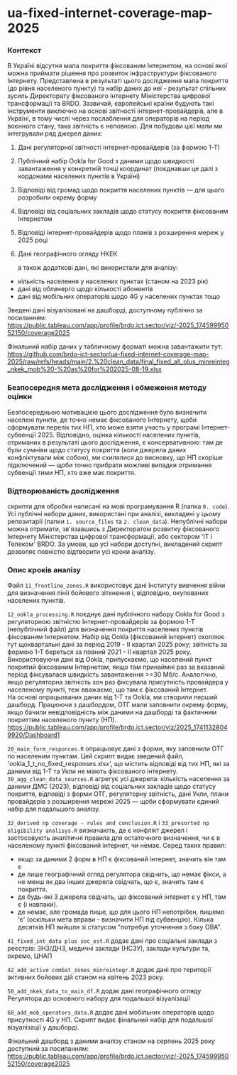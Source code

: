 # ua-fixed-internet-coverage-map-2025

### Контекст
В Україні відсутня мапа покриття фіксованим Інтернетом, на основі якої можна приймати рішення про розвиток інфраструктури фіксованого Інтернету. Представлена в результаті цього дослідження мапа покриття (до рівня населеного пункту) та набір даних до неї - результат спільних зусиль Директорату фіксованого інтернету Міністерства цифрової трансформації та BRDO. Зазвичай, європейські країни будують такі інструменти виключно на основі звітності інтернет-провайдерів, але в Україні, в тому числі через послаблення для операторів на період воєнного стану, така звітність є неповною. Для побудови цієї мапи ми інтегрували ряд джерел даних:
1. Дані регуляторної звітності інтернет-провайдерів (за формою 1-Т)
2. Публічний набір Ookla for Good з даними щодо швидкості завантаження у конкретній точці координат (поєднавши це далі з кордонами населених пунктів в Україні)
3. Відповіді від громад щодо покриття населених пунктів — для цього розробили окрему форму
4. Відповіді від соціальних закладів щодо статусу покриття фіксованим Інтернетом
5. Відповіді інтернет-провайдерів щодо планів з розширення мереж у 2025 році
6. Дані географічного огляду НКЕК
   
   а також додаткові дані, які використали для аналізу:
- кількість населення у населених пунктах (станом на 2023 рік)
- дані від обленерго щодо кількості абонентів
- дані від мобільних операторів щодо 4G у населених пунктах тощо

Зведені дані візуалізовані на дашборді, доступному публічно за посиланням:
https://public.tableau.com/app/profile/brdo.ict.sector/viz/-2025_17459995052150/coverage2025

Фінальний набір даних у табличному форматі можна завантажити тут:
https://github.com/brdo-ict-sector/ua-fixed-internet-coverage-map-2025/raw/refs/heads/main/2.%20clean_data/final_fixed_all_plus_minreinteg_nkek_mob%20-%20as%20for%202025-08-19.xlsx


### Безпосередня мета дослідження і обмеження методу оцінки
Безпосередньою мотивацією цього дослідження було визначити населені пункти, де точно немає фіксованого Інтернету, щоби сформувати перелік тих НП, хто може взяти участь у програмі Інтернет-субвенції 2025. Відповідно, оцінка кількості населених пунктів, отриманих в результаті цього дослідження, є консервативною: там де були сумніви щодо статусу покриття (коли джерела даних конфліктували між собою), ми схилялися до висновку, що НП скоріше підключений — щоби точно прибрати можливі випадки отримання субвенції тими НП, хто вже має покриття.

### Відтворюваність дослідження
скрипти для обробки написані на мові програмування R (папка `0. code`). Усі публічні набори даних, використані при аналізі, викладені у цьому репозитарії (папки `1. source_files` та `2. clean_data`). Непублічні набори можна отримати, зв'язавшись з Директоратом розвитку фіксованого Інтернету Міністерства цифрової трансформації, або сектором 'IT і Телеком' BRDO. За умови, що усі набори доступні, викладений скрипт дозволяє повністю відтворити усі кроки аналізу.

### Опис кроків аналізу 
Файл `11_frontline_zones.R` використовує дані Інституту вивчення війни для визначення лінії бойового зіткнення і, відповідно, окупованих населених пунктів.

`12_ookla_processing.R` поєднує дані публічного набору Ookla for Good з регуляторною звітністю Інтернет-провайдерів за формою 1-Т (непублічний файл) для визначення покриття населених пунктів фіксованим Інтернетом. Набір від Ookla (фіксований інтернет) охоплює тут щоквартальні дані за період 2019 - II квартал 2025 року; звітність за формою 1-Т береться за повний 2021 - ІІ квартал 2025 року. Використовуючи дані від Ookla, припускаємо, що населений пункт покритий фіксованим Інтернетом, якщо там принаймні раз за вказаний період фіксувалася швидкість завантаження >=30 Мб/с. Аналогічно, якщо регуляторна звітність хоч раз фіксувала присутність провайдера у населеному пункті, теж вважаємо, що там є фіксований Інтернет.  
На основі опрацьованих даних від 1-Т та Ookla, ми створили перший дашборд. Працюючи з дашбордом, ОТГ мали заповнити окрему форму, якщо бачили невідповідність між даними на дашборді та фактичним покриттям населеного пункту (НП).
https://public.tableau.com/app/profile/brdo.ict.sector/viz/2025_17411328049920/Dashboard1

`20_main_form_responces.R` опрацьовує дані з форми, яку заповнили ОТГ по населеним пунктам. Цей скрипт видає зведений файл, 'ookla_1_t_no_fixed_responses.xlsx', що містить відповіді від тих НП, які за даними від 1-Т та Укли не мають фіксованого інтернету. 
`30_agg_clean_data_sources.R` агрегує усі джерела: кількість населення за даними ДМС (2023), відповіді від соціальних закладів щодо статусу покриття, відповіді з форми ОТГ, регуляторну звітність, дані Укли, плани провайдерів з розширення мережі 2025 — щоби сформувати єдиний набір для подальшого аналізу.

`32_derived np coverage - rules and conclusion.R` і `33_presorted np eligibility analisys.R` визначають, де є конфлікт джерел і застосовують аналітичні правила для остаточного визначення, чи є в населеному пункті фіксований інтернет, чи немає. Серед таких правил:
- якщо за даними 2 форм в НП є фіксований інтернет, значить він там є
- де лише географічний огляд регулятора свідчить, що немає фікси, а не менш як два інших джерела свідчать, що є, значить там є покриття.
- де будь-які 3 джерела свідчать, що фіксований інтернет є у НП, там є (і навпаки).
- де немає, але громада пише, що для цього НП непотрібен, пишемо 'є' (оскільки мета вправи - визначити НП під субвенцію).
Кілька десятків НП вийшли зі статусом "потребує уточнення з боку ОВА".

`41_fixed_int_data plus soc_est.R` додає дані про соціальні заклади з реєстрів: ЗНЗ/ДНЗ, медичні заклади (НСЗУ), заклади культури та, окремо, ЦНАП

`42_add_active combat_zones_minreintegr.R` додає дані про території активних бойових дій станом на квітень 2023 року.

`50_add_nkek_data_to_main_df.R` додає дані географічного огляду Регулятора до основного набору для подальшої візуалізації

`60_add_mob_operators_data.R` додає дані мобільних операторів щодо присутності 4G у НП. Скрипт видає фінальний набір для подальшої візуалізації у дашборді.

Фінальний дашборд з даними аналізу станом на серпень 2025 року доступний за посиланням:
https://public.tableau.com/app/profile/brdo.ict.sector/viz/-2025_17459995052150/coverage2025

